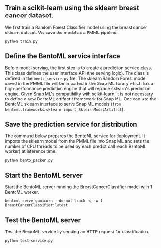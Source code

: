 ##

## Train a scikit-learn using the sklearn breast cancer dataset.

We first train a Random Forest Classifier model using the breast cancer sklearn dataset. We save the model as a PMML pipeline.

```
python train.py
```

## Define the BentoML service interface

Before model serving, the first step is to create a prediction service class. This class defines the user interface API (the serving logic). The class is defined in the `bento_service.py` file. The sklearn Random Forest model saved in the PMML file will be imported in the Snap ML library which has a high-performance prediction engine that will replace sklearn's prediction engine. Given Snap ML's compatibility with scikit-learn, it is not necessary to define a new BentoML artifact / framework for Snap ML. One can use the BentoML sklearn interface to serve Snap ML models (`from bentoml.frameworks.sklearn import SklearnModelArtifact`).
 
## Save the prediction service for distribution

The command below prepares the BentoML service for deployment. It imports the sklearn model from the PMML file into Snap ML and sets the number of CPU threads to be used by each predict call (each BentoML worker) at inference time. 

```
python bento_packer.py
```

## Start the BentoML server

Start the BentoML server running the BreastCancerClassifier model with 1 BentoML worker.

```
bentoml serve-gunicorn --do-not-track -q -w 1 BreastCancerClassifier:latest
```

## Test the BentoML server

Test the BentoML service by sending an HTTP request for classification.

```
python test-service.py
```

